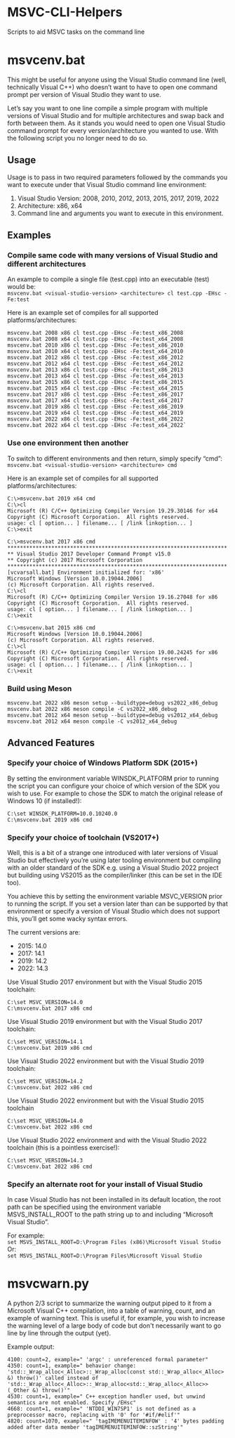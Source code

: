 # MSVC-CLI-Helpers
Scripts to aid MSVC tasks on the command line

# msvcenv.bat
This might be useful for anyone using the Visual Studio command line (well, technically Visual C++) who doesn’t want to have to open one command prompt per version of Visual Studio they want to use.

Let’s say you want to one line compile a simple program with multiple versions of Visual Studio and for multiple architectures and swap back and forth between them. As it stands you would need to open one Visual Studio command prompt for every version/architecture you wanted to use. With the following script you no longer need to do so.

## Usage
Usage is to pass in two required parameters followed by the commands you want to execute under that Visual Studio command line environment:
1. Visual Studio Version: 2008, 2010, 2012, 2013, 2015, 2017, 2019, 2022
2. Architecture: x86, x64
3. Command line and arguments you want to execute in this environment.

## Examples
### Compile same code with many versions of Visual Studio and different architectures
An example to compile a single file (test.cpp) into an executable (test) would be:  
`msvcenv.bat <visual-studio-version> <architecture> cl test.cpp -EHsc -Fe:test`  

Here is an example set of compiles for all supported platforms/architectures:  
```
msvcenv.bat 2008 x86 cl test.cpp -EHsc -Fe:test_x86_2008
msvcenv.bat 2008 x64 cl test.cpp -EHsc -Fe:test_x64_2008
msvcenv.bat 2010 x86 cl test.cpp -EHsc -Fe:test_x86_2010
msvcenv.bat 2010 x64 cl test.cpp -EHsc -Fe:test_x64_2010
msvcenv.bat 2012 x86 cl test.cpp -EHsc -Fe:test_x86_2012
msvcenv.bat 2012 x64 cl test.cpp -EHsc -Fe:test_x64_2012
msvcenv.bat 2013 x86 cl test.cpp -EHsc -Fe:test_x86_2013
msvcenv.bat 2013 x64 cl test.cpp -EHsc -Fe:test_x64_2013
msvcenv.bat 2015 x86 cl test.cpp -EHsc -Fe:test_x86_2015
msvcenv.bat 2015 x64 cl test.cpp -EHsc -Fe:test_x64_2015
msvcenv.bat 2017 x86 cl test.cpp -EHsc -Fe:test_x86_2017
msvcenv.bat 2017 x64 cl test.cpp -EHsc -Fe:test_x64_2017
msvcenv.bat 2019 x86 cl test.cpp -EHsc -Fe:test_x86_2019
msvcenv.bat 2019 x64 cl test.cpp -EHsc -Fe:test_x64_2019
msvcenv.bat 2022 x86 cl test.cpp -EHsc -Fe:test_x86_2022
msvcenv.bat 2022 x64 cl test.cpp -EHsc -Fe:test_x64_2022`  
```

### Use one environment then another
To switch to different environments and then return, simply specify “cmd”:  
`msvcenv.bat <visual-studio-version> <architecture> cmd`  

Here is an example set of compiles for all supported platforms/architectures:
```
C:\>msvcenv.bat 2019 x64 cmd
C:\>cl
Microsoft (R) C/C++ Optimizing Compiler Version 19.29.30146 for x64
Copyright (C) Microsoft Corporation.  All rights reserved.
usage: cl [ option... ] filename... [ /link linkoption... ]
C:\>exit

C:\>msvcenv.bat 2017 x86 cmd
**********************************************************************
** Visual Studio 2017 Developer Command Prompt v15.0
** Copyright (c) 2017 Microsoft Corporation
**********************************************************************
[vcvarsall.bat] Environment initialized for: 'x86'
Microsoft Windows [Version 10.0.19044.2006]
(c) Microsoft Corporation. All rights reserved.
C:\>cl
Microsoft (R) C/C++ Optimizing Compiler Version 19.16.27048 for x86
Copyright (C) Microsoft Corporation.  All rights reserved.
usage: cl [ option... ] filename... [ /link linkoption... ]
C:\>exit

C:\>msvcenv.bat 2015 x86 cmd
Microsoft Windows [Version 10.0.19044.2006]
(c) Microsoft Corporation. All rights reserved.
C:\>cl
Microsoft (R) C/C++ Optimizing Compiler Version 19.00.24245 for x86
Copyright (C) Microsoft Corporation.  All rights reserved.
usage: cl [ option... ] filename... [ /link linkoption... ]
C:\>exit
```

### Build using Meson
```
msvcenv.bat 2022 x86 meson setup --buildtype=debug vs2022_x86_debug
msvcenv.bat 2022 x86 meson compile -C vs2022_x86_debug
msvcenv.bat 2012 x64 meson setup --buildtype=debug vs2012_x64_debug
msvcenv.bat 2012 x64 meson compile -C vs2012_x64_debug
```

## Advanced Features
### Specify your choice of Windows Platform SDK (2015+)
By setting the environment variable WINSDK_PLATFORM prior to running the script you can configure your choice of which version of the SDK you wish to use. For example to chose the SDK to match the original release of Windows 10 (if installed!):  
```
C:\set WINSDK_PLATFORM=10.0.10240.0
C:\msvcenv.bat 2019 x86 cmd
```

### Specify your choice of toolchain (VS2017+)
Well, this is a bit of a strange one introduced with later versions of Visual Studio but effectively you’re using later tooling environment but compiling with an older standard of the SDK e.g. using a Visual Studio 2022 project but building using VS2015 as the compiler/linker (this can be set in the IDE too).

You achieve this by setting the environment variable MSVC_VERSION prior to running the script. If you set a version later than can be supported by that environment or specify a version of Visual Studio which does not support this, you’ll get some wacky syntax errors.

The current versions are:
* 2015: 14.0
* 2017: 14.1
* 2019: 14.2
* 2022: 14.3

Use Visual Studio 2017 environment but with the Visual Studio 2015 toolchain:
```
C:\set MSVC_VERSION=14.0
C:\msvcenv.bat 2017 x86 cmd
```

Use Visual Studio 2019 environment but with the Visual Studio 2017 toolchain:
```
C:\set MSVC_VERSION=14.1
C:\msvcenv.bat 2019 x86 cmd
```

Use Visual Studio 2022 environment but with the Visual Studio 2019 toolchain:
```
C:\set MSVC_VERSION=14.2
C:\msvcenv.bat 2022 x86 cmd
```

Use Visual Studio 2022 environment but with the Visual Studio 2015 toolchain
```
C:\set MSVC_VERSION=14.0
C:\msvcenv.bat 2022 x86 cmd
```

Use Visual Studio 2022 environment and with the Visual Studio 2022 toolchain (this is a pointless exercise!):
```
C:\set MSVC_VERSION=14.3
C:\msvcenv.bat 2022 x86 cmd
```

### Specify an alternate root for your install of Visual Studio
In case Visual Studio has not been installed in its default location, the root path can be specified using the environment variable MSVS_INSTALL_ROOT to the path string up to and including “Microsoft Visual Studio”.

For example:  
`set MSVS_INSTALL_ROOT=D:\Program Files (x86)\Microsoft Visual Studio`  
Or:  
`set MSVS_INSTALL_ROOT=D:\Program Files\Microsoft Visual Studio`  

# msvcwarn.py
A python 2/3 script to summarize the warning output piped to it from a Microsoft Visual C++ compilation, into a table of warning, count, and an example of warning text. This is useful if, for example, you wish to increase the warning level of a large body of code but don't necessarily want to go line by line through the output (yet).

Example output:
```
4100: count=2, example=" 'argc' : unreferenced formal parameter"
4350: count=1, example=" behavior change: 'std::_Wrap_alloc<_Alloc>::_Wrap_alloc(const std::_Wrap_alloc<_Alloc> &) throw()' called instead of 'std::_Wrap_alloc<_Alloc>::_Wrap_alloc<std::_Wrap_alloc<_Alloc>>(_Other &) throw()'"
4530: count=1, example=" C++ exception handler used, but unwind semantics are not enabled. Specify /EHsc"
4668: count=1, example=" 'NTDDI_WIN7SP1' is not defined as a preprocessor macro, replacing with '0' for '#if/#elif'"
4820: count=1070, example=" 'tagIMEMENUITEMINFOW' : '4' bytes padding added after data member 'tagIMEMENUITEMINFOW::szString'"
```
